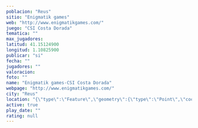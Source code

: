 ```yaml
---
poblacion: "Reus"
sitio: "Enigmatik games"
web: "http://www.enigmatikgames.com/"
juego: "CSI Costa Dorada"
tematica: ""
max_jugadores: 
latitud: 41.15124900
longitud: 1.10825900
publicar: "si"
fecha: ""
jugadores: ""
valoracion: 
foto: ""
name: "Enigmatik games-CSI Costa Dorada"
webpage: "http://www.enigmatikgames.com/"
city: "Reus"
location: "{\"type\":\"Feature\",\"geometry\":{\"type\":\"Point\",\"coordinates\":[1.108259,41.151249]}}"
active: true
play_date: ""
rating: null
---
```

